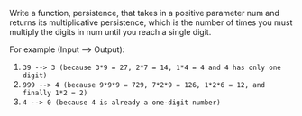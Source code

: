 Write a function, persistence, that takes in a positive parameter num and returns its multiplicative persistence, which is the number of times you must multiply the digits in num until you reach a single digit.

For example (Input --> Output):
1. `39 --> 3 (because 3*9 = 27, 2*7 = 14, 1*4 = 4 and 4 has only one digit)`
2. `999 --> 4 (because 9*9*9 = 729, 7*2*9 = 126, 1*2*6 = 12, and finally 1*2 = 2)`
3. `4 --> 0 (because 4 is already a one-digit number)`